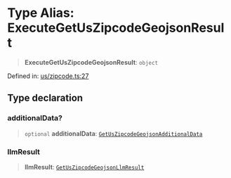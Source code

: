 # Type Alias: ExecuteGetUsZipcodeGeojsonResult

> **ExecuteGetUsZipcodeGeojsonResult**: `object`

Defined in: [us/zipcode.ts:27](https://github.com/GeoDaCenter/openassistant/blob/2cb8f20a901f3385efeb40778248119c5e49db78/packages/osm/src/us/zipcode.ts#L27)

## Type declaration

### additionalData?

> `optional` **additionalData**: [`GetUsZipcodeGeojsonAdditionalData`](GetUsZipcodeGeojsonAdditionalData.md)

### llmResult

> **llmResult**: [`GetUsZipcodeGeojsonLlmResult`](GetUsZipcodeGeojsonLlmResult.md)
